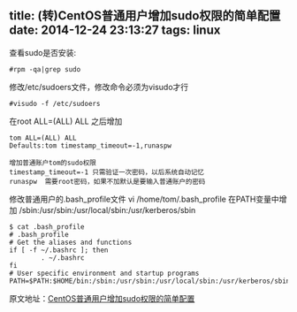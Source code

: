 title: (转)CentOS普通用户增加sudo权限的简单配置
date: 2014-12-24 23:13:27
tags: linux
---

查看sudo是否安装:
```shell
#rpm -qa|grep sudo
```
修改/etc/sudoers文件，修改命令必须为visudo才行
```shell
#visudo -f /etc/sudoers
```

在root ALL=(ALL) ALL 之后增加
```shell
tom ALL=(ALL) ALL
Defaults:tom timestamp_timeout=-1,runaspw
```
```
增加普通账户tom的sudo权限
timestamp_timeout=-1 只需验证一次密码，以后系统自动记忆
runaspw  需要root密码，如果不加默认是要输入普通账户的密码
```

修改普通用户的.bash_profile文件
vi /home/tom/.bash_profile
在PATH变量中增加
/sbin:/usr/sbin:/usr/local/sbin:/usr/kerberos/sbin

```shell
$ cat .bash_profile
# .bash_profile
# Get the aliases and functions
if [ -f ~/.bashrc ]; then
        . ~/.bashrc
fi
# User specific environment and startup programs
PATH=$PATH:$HOME/bin:/sbin:/usr/sbin:/usr/local/sbin:/usr/kerberos/sbin
```
原文地址：[CentOS普通用户增加sudo权限的简单配置][1]


  [1]: http://www.chinasb.org/archives/2011/07/2919.shtml